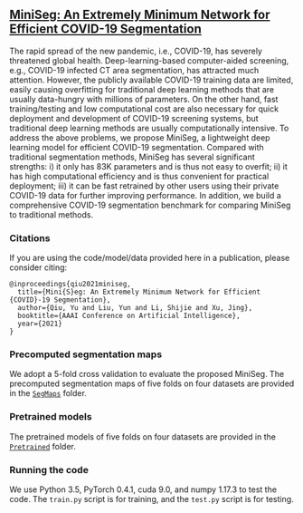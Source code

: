 ## [MiniSeg: An Extremely Minimum Network for Efficient COVID-19 Segmentation](https://yun-liu.github.io/papers/(AAAI'2021)MiniSeg%20-%20An%20Extremely%20Minimum%20Network%20for%20Efficient%20COVID-19%20Segmentation.pdf)

The rapid spread of the new pandemic, i.e., COVID-19, has severely threatened global health. Deep-learning-based computer-aided screening, e.g., COVID-19 infected CT area segmentation, has attracted much attention. However, the publicly available COVID-19 training data are limited, easily causing overfitting for traditional deep learning methods that are usually data-hungry with millions of parameters. On the other hand, fast training/testing and low computational cost are also necessary for quick deployment and development of COVID-19 screening systems, but traditional deep learning methods are usually computationally intensive. To address the above problems, we propose MiniSeg, a lightweight deep learning model for efficient COVID-19 segmentation. Compared with traditional segmentation methods, MiniSeg has several significant strengths: i) it only has 83K parameters and is thus not easy to overfit; ii) it has high computational efficiency and is thus convenient for practical deployment; iii) it can be fast retrained by other users using their private COVID-19 data for further improving performance. In addition, we build a comprehensive COVID-19 segmentation benchmark for comparing MiniSeg to traditional methods.

### Citations

If you are using the code/model/data provided here in a publication, please consider citing:

    @inproceedings{qiu2021miniseg,
      title={Mini{S}eg: An Extremely Minimum Network for Efficient {COVID}-19 Segmentation},
      author={Qiu, Yu and Liu, Yun and Li, Shijie and Xu, Jing},
      booktitle={AAAI Conference on Artificial Intelligence},
      year={2021}
    }

### Precomputed segmentation maps

We adopt a 5-fold cross validation to evaluate the proposed MiniSeg. The precomputed segmentation maps of five folds on four datasets are provided in the [`SegMaps`](https://github.com/yun-liu/MiniSeg/tree/master/SegMaps) folder.

### Pretrained models

The pretrained models of five folds on four datasets are provided in the [`Pretrained`](https://github.com/yun-liu/MiniSeg/tree/master/Pretrained) folder.

### Running the code

We use Python 3.5, PyTorch 0.4.1, cuda 9.0, and numpy 1.17.3 to test the code. The `train.py` script is for training, and the `test.py` script is for testing.
